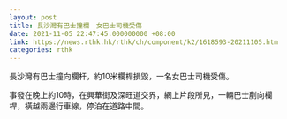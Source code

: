```yaml
---
layout: post
title: 長沙灣有巴士撞欄　女巴士司機受傷
date: 2021-11-05 22:47:45.000000000 +08:00
link: https://news.rthk.hk/rthk/ch/component/k2/1618593-20211105.htm
categories: rthk
---
```


長沙灣有巴士撞向欄杆，約10米欄桿損毀，一名女巴士司機受傷。

事發在晚上約10時，在興華街及深旺道交界，網上片段所見，一輛巴士剷向欄桿，橫越兩邊行車線，停泊在道路中間。
